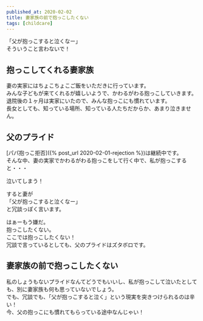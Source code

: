 ```yaml
---
published_at: 2020-02-02
title: 妻家族の前で抱っこしたくない
tags: [childcare]
---
```


「父が抱っこすると泣くなー」  
そういうこと言わないで！  

## 抱っこしてくれる妻家族

妻の実家にはちょこちょこご飯をいただきに行っています。  
みんな子どもが来てくれるが嬉しいようで、かわるがわる抱っこしていきます。  
退院後の１ヶ月は実家にいたので、みんな抱っこにも慣れています。  
長女としても、知っている場所、知っている人たちだからか、あまり泣きません。  

## 父のプライド

[パパ抱っこ拒否]({% post_url 2020-02-01-rejection %})は継続中です。  
そんな中、妻の実家でかわるがわる抱っこをして行く中で、私が抱っこすると・・・  

泣いてしまう！  

すると妻が  
「父が抱っこすると泣くなー」  
と冗談っぽく言います。  

はぁーもう嫌だ。  
抱っこしたくない。  
ここでは抱っこしたくない！  
冗談で言っているとしても、父のプライドはズタボロです。  

## 妻家族の前で抱っこしたくない

私のしょうもないプライドなんてどうでもいいし、私が抱っこして泣いたとしても、別に妻家族も何も思っていないでしょう。  
でも、冗談でも、「父が抱っこすると泣く」という現実を突きつけられるのは辛い！  
今、父の抱っこにも慣れてもらっている途中なんじゃい！  